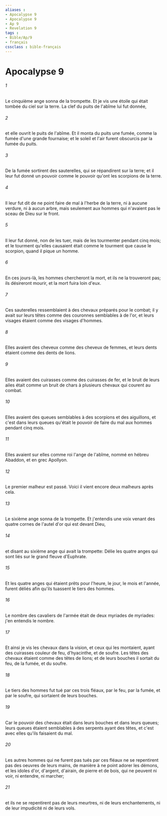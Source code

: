 ```yaml
---
aliases : 
- Apocalypse 9
- Apocalypse 9
- Ap 9
- Revelation 9
tags : 
- Bible/Ap/9
- français
cssclass : bible-français
---
```


# Apocalypse 9

###### 1
Le cinquième ange sonna de la trompette. Et je vis une étoile qui était tombée du ciel sur la terre. La clef du puits de l'abîme lui fut donnée,
###### 2
et elle ouvrit le puits de l'abîme. Et il monta du puits une fumée, comme la fumée d'une grande fournaise; et le soleil et l'air furent obscurcis par la fumée du puits.
###### 3
De la fumée sortirent des sauterelles, qui se répandirent sur la terre; et il leur fut donné un pouvoir comme le pouvoir qu'ont les scorpions de la terre.
###### 4
Il leur fut dit de ne point faire de mal à l'herbe de la terre, ni à aucune verdure, ni à aucun arbre, mais seulement aux hommes qui n'avaient pas le sceau de Dieu sur le front.
###### 5
Il leur fut donné, non de les tuer, mais de les tourmenter pendant cinq mois; et le tourment qu'elles causaient était comme le tourment que cause le scorpion, quand il pique un homme.
###### 6
En ces jours-là, les hommes chercheront la mort, et ils ne la trouveront pas; ils désireront mourir, et la mort fuira loin d'eux.
###### 7
Ces sauterelles ressemblaient à des chevaux préparés pour le combat; il y avait sur leurs têtes comme des couronnes semblables à de l'or, et leurs visages étaient comme des visages d'hommes.
###### 8
Elles avaient des cheveux comme des cheveux de femmes, et leurs dents étaient comme des dents de lions.
###### 9
Elles avaient des cuirasses comme des cuirasses de fer, et le bruit de leurs ailes était comme un bruit de chars à plusieurs chevaux qui courent au combat.
###### 10
Elles avaient des queues semblables à des scorpions et des aiguillons, et c'est dans leurs queues qu'était le pouvoir de faire du mal aux hommes pendant cinq mois.
###### 11
Elles avaient sur elles comme roi l'ange de l'abîme, nommé en hébreu Abaddon, et en grec Apollyon.
###### 12
Le premier malheur est passé. Voici il vient encore deux malheurs après cela.
###### 13
Le sixième ange sonna de la trompette. Et j'entendis une voix venant des quatre cornes de l'autel d'or qui est devant Dieu,
###### 14
et disant au sixième ange qui avait la trompette: Délie les quatre anges qui sont liés sur le grand fleuve d'Euphrate.
###### 15
Et les quatre anges qui étaient prêts pour l'heure, le jour, le mois et l'année, furent déliés afin qu'ils tuassent le tiers des hommes.
###### 16
Le nombre des cavaliers de l'armée était de deux myriades de myriades: j'en entendis le nombre.
###### 17
Et ainsi je vis les chevaux dans la vision, et ceux qui les montaient, ayant des cuirasses couleur de feu, d'hyacinthe, et de soufre. Les têtes des chevaux étaient comme des têtes de lions; et de leurs bouches il sortait du feu, de la fumée, et du soufre.
###### 18
Le tiers des hommes fut tué par ces trois fléaux, par le feu, par la fumée, et par le soufre, qui sortaient de leurs bouches.
###### 19
Car le pouvoir des chevaux était dans leurs bouches et dans leurs queues; leurs queues étaient semblables à des serpents ayant des têtes, et c'est avec elles qu'ils faisaient du mal.
###### 20
Les autres hommes qui ne furent pas tués par ces fléaux ne se repentirent pas des oeuvres de leurs mains, de manière à ne point adorer les démons, et les idoles d'or, d'argent, d'airain, de pierre et de bois, qui ne peuvent ni voir, ni entendre, ni marcher;
###### 21
et ils ne se repentirent pas de leurs meurtres, ni de leurs enchantements, ni de leur impudicité ni de leurs vols.
